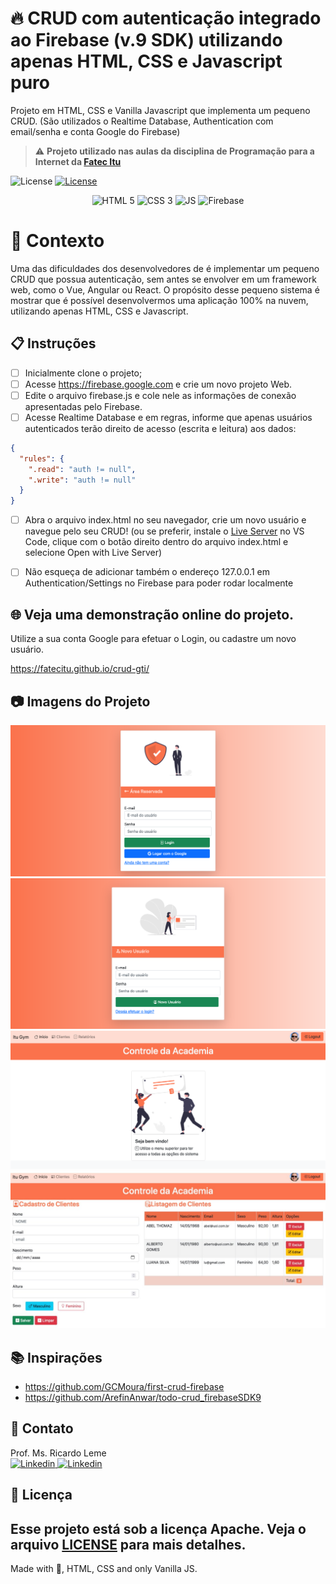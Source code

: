 # 🔥 CRUD com autenticação integrado ao Firebase (v.9 SDK) utilizando apenas HTML, CSS e Javascript puro

Projeto em HTML, CSS e Vanilla Javascript que implementa um pequeno CRUD. (São utilizados o Realtime Database, Authentication com email/senha e conta Google do Firebase)

> ⚠️ **Projeto utilizado nas aulas da disciplina de Programação para a Internet da [Fatec Itu](fatecitu.edu.br)**


  <img alt="License" src="https://img.shields.io/static/v1?label=license&message=Apache&color=FB724C&labelColor=FFFFFF">
<a href="https://fatecitu.edu.br" target="_blank">
  <img alt="License" src="https://img.shields.io/static/v1?label=Powered+by&message=Fatec+Itu&color=FB724C&labelColor=FFFFFF">
  </a>
</p>
<p align="center">
  <img alt="HTML 5" src="https://img.shields.io/badge/HTML-239120?style=for-the-badge&logo=html5&logoColor=white">

  <img alt="CSS 3" src="https://img.shields.io/badge/CSS-239120?&style=for-the-badge&logo=css3&logoColor=white&color=0000FF"> 

  <img alt="JS" src="https://img.shields.io/badge/JavaScript-F7DF1E?style=for-the-badge&logo=javascript&logoColor=black"> 

  <img alt="Firebase" src="https://img.shields.io/badge/Firebase-F29D0C?style=for-the-badge&logo=firebase&logoColor=white"> 


</p>

# 🧠 Contexto

Uma das dificuldades dos desenvolvedores de é implementar um pequeno CRUD que possua autenticação, sem antes se envolver em um framework web, como o Vue, Angular ou React.
O propósito desse pequeno sistema é mostrar que é possível desenvolvermos uma aplicação 100% na nuvem, utilizando apenas HTML, CSS e Javascript.
## 📋 Instruções

- [ ] Inicialmente clone o projeto; 
- [ ] Acesse https://firebase.google.com e crie um novo projeto Web.
- [ ] Edite o arquivo firebase.js e cole nele as informações de conexão apresentadas pelo Firebase.
- [ ] Acesse Realtime Database e em regras, informe que apenas usuários autenticados terão direito de acesso (escrita e leitura) aos dados:
```json
{
  "rules": {
    ".read": "auth != null",
    ".write": "auth != null"
  }
}
```

- [ ] Abra o arquivo index.html no seu navegador, crie um novo usuário e navegue pelo seu CRUD! (ou se preferir, instale o [Live Server](https://marketplace.visualstudio.com/items?itemName=ritwickdey.LiveServer) no VS Code, clique com o botão direito dentro do arquivo index.html e selecione Open with Live Server)

- [ ] Não esqueça de adicionar também o endereço 127.0.0.1 em Authentication/Settings no Firebase para poder rodar localmente


## 🌐 Veja uma demonstração online do projeto. 

Utilize a sua conta Google para efetuar o Login, ou cadastre um novo usuário.

https://fatecitu.github.io/crud-gti/

## 📷 Imagens do Projeto
![Login](images/login.png "Login com Usuário e Senha ou Login via Google")
![Novo Usuário](images/novousuario.png "UI do Cadastro de um novo usuário (integrado ao Firebase v.9)")
![Menu Inicial](images/menuinicial.png "UI do Menu Inicial")
![Cadastro de Clientes](images/clientes.jpg "UI do Cadastro de Clientes (integrado ao Firebase v.9)")

## 📚 Inspirações
- https://github.com/GCMoura/first-crud-firebase
- https://github.com/ArefinAnwar/todo-crud_firebaseSDK9

## 💬 Contato

Prof. Ms. Ricardo Leme <br>
<a href="https://www.linkedin.com/in/ricardo-leme/" target="_blank">
  <img alt="Linkedin" src="https://img.shields.io/badge/LinkedIn-0077B5?style=for-the-badge&logo=linkedin&logoColor=white">
</a>
<a href="mailto:ricardo.leme@fatec.sp.gov.br" target="_blank">
  <img alt="Linkedin" src="https://img.shields.io/badge/Microsoft_Outlook-0078D4?style=for-the-badge&logo=microsoft-outlook&logoColor=white">
</a>

## 📝 Licença

Esse projeto está sob a licença Apache. Veja o arquivo [LICENSE](LICENSE) para mais detalhes.
---
Made with 💜, HTML, CSS and only Vanilla JS. 